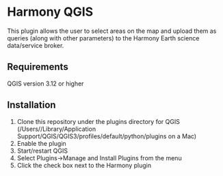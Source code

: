 # Harmony QGIS

This plugin allows the user to select areas on the map and upload them as queries (along with other parameters) to the Harmony Earth science data/service broker.

## Requirements
QGIS version 3.12 or higher

## Installation
1. Clone this repository under the plugins directory for QGIS (/Users/<User Name>/Library/Application Support/QGIS/QGIS3/profiles/default/python/plugins on a Mac)
2. Enable the plugin 
3. Start/restart QGIS
4. Select Plugins->Manage and Install Plugins from the menu
5. Click the check box next to the Harmony plugin